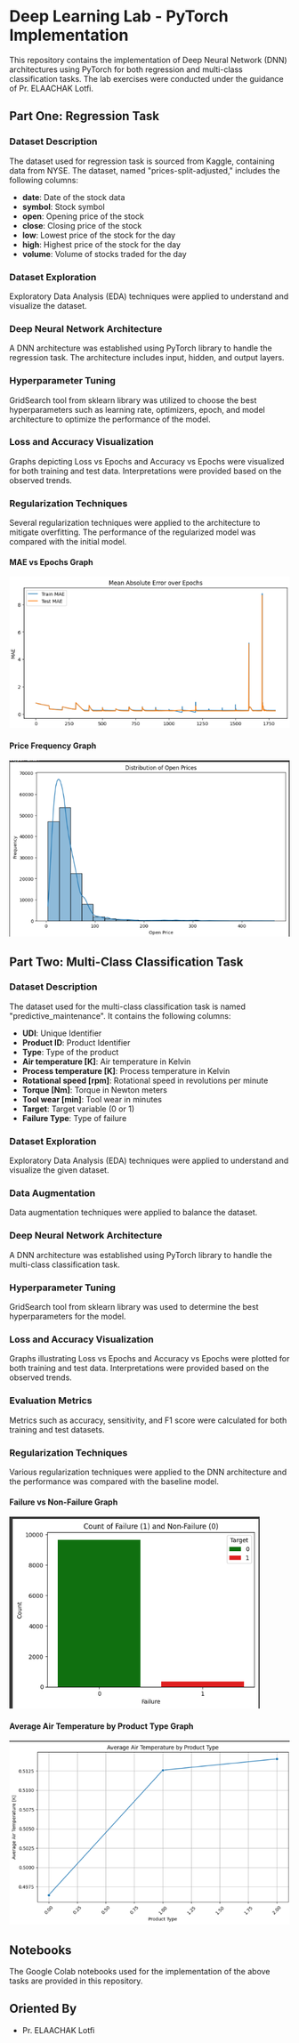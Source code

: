 # Deep Learning Lab - PyTorch Implementation

This repository contains the implementation of Deep Neural Network (DNN) architectures using PyTorch for both regression and multi-class classification tasks. The lab exercises were conducted under the guidance of Pr. ELAACHAK Lotfi.

## Part One: Regression Task

### Dataset Description

The dataset used for regression task is sourced from Kaggle, containing data from NYSE. The dataset, named "prices-split-adjusted," includes the following columns:

- **date**: Date of the stock data
- **symbol**: Stock symbol
- **open**: Opening price of the stock
- **close**: Closing price of the stock
- **low**: Lowest price of the stock for the day
- **high**: Highest price of the stock for the day
- **volume**: Volume of stocks traded for the day

### Dataset Exploration

Exploratory Data Analysis (EDA) techniques were applied to understand and visualize the dataset.

### Deep Neural Network Architecture

A DNN architecture was established using PyTorch library to handle the regression task. The architecture includes input, hidden, and output layers.

### Hyperparameter Tuning

GridSearch tool from sklearn library was utilized to choose the best hyperparameters such as learning rate, optimizers, epoch, and model architecture to optimize the performance of the model.

### Loss and Accuracy Visualization

Graphs depicting Loss vs Epochs and Accuracy vs Epochs were visualized for both training and test data. Interpretations were provided based on the observed trends.

### Regularization Techniques

Several regularization techniques were applied to the architecture to mitigate overfitting. The performance of the regularized model was compared with the initial model.

#### MAE vs Epochs Graph
![MAE vs Epochs Graph](mae_epocs_graph.png)

#### Price Frequency Graph
![Price Frequency Graph](prices.png)

## Part Two: Multi-Class Classification Task

### Dataset Description

The dataset used for the multi-class classification task is named "predictive_maintenance". It contains the following columns:

- **UDI**: Unique Identifier
- **Product ID**: Product Identifier
- **Type**: Type of the product
- **Air temperature [K]**: Air temperature in Kelvin
- **Process temperature [K]**: Process temperature in Kelvin
- **Rotational speed [rpm]**: Rotational speed in revolutions per minute
- **Torque [Nm]**: Torque in Newton meters
- **Tool wear [min]**: Tool wear in minutes
- **Target**: Target variable (0 or 1)
- **Failure Type**: Type of failure

### Dataset Exploration

Exploratory Data Analysis (EDA) techniques were applied to understand and visualize the given dataset.

### Data Augmentation

Data augmentation techniques were applied to balance the dataset.

### Deep Neural Network Architecture

A DNN architecture was established using PyTorch library to handle the multi-class classification task.

### Hyperparameter Tuning

GridSearch tool from sklearn library was used to determine the best hyperparameters for the model.

### Loss and Accuracy Visualization

Graphs illustrating Loss vs Epochs and Accuracy vs Epochs were plotted for both training and test data. Interpretations were provided based on the observed trends.

### Evaluation Metrics

Metrics such as accuracy, sensitivity, and F1 score were calculated for both training and test datasets.

### Regularization Techniques

Various regularization techniques were applied to the DNN architecture and the performance was compared with the baseline model.

#### Failure vs Non-Failure Graph
![Failure vs Non-Failure Graph](failure_vs_non.png)

#### Average Air Temperature by Product Type Graph
![Average Air Temperature by Product Type Graph](avg_air_temp_by_product_type.png)
## Notebooks

The Google Colab notebooks used for the implementation of the above tasks are provided in this repository.

## Oriented By
- Pr. ELAACHAK Lotfi